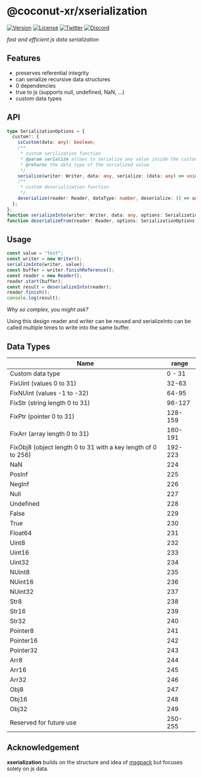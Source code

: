 # @coconut-xr/xserialization

[![Version](https://img.shields.io/npm/v/@coconut-xr/xserialization?style=flat-square)](https://npmjs.com/package/@coconut-xr/xserialization)
[![License](https://img.shields.io/github/license/coconut-xr/xserialization.svg?style=flat-square)](https://github.com/coconut-xr/xserialization/blob/master/LICENSE)
[![Twitter](https://img.shields.io/twitter/follow/coconut_xr?style=flat-square)](https://twitter.com/coconut_xr)
[![Discord](https://img.shields.io/discord/1087727032240185424?style=flat-square&label=discord)](https://discord.gg/RbyaXJJaJM)

_fast and efficient js data serialization_

## Features

- preserves referential integrity
- can serialize recursive data structures
- 0 dependencies
- true to js (supports null, undefined, NaN, ...)
- custom data types

## API

```typescript
type SerializationOptions = {
  custom?: {
    isCustom(data: any): boolean;
    /**
     * custom serilization function
     * @param serialize allows to serialize any value inside the custom serialization function
     * @returns the data type of the serialized value
     */
    serialize(writer: Writer, data: any, serialize: (data: any) => void): number;
    /**
     * custom deserialization function
     */
    deserialize(reader: Reader, dataType: number, deserialize: () => any): any;
  };
};
function serializeInto(writer: Writer, data: any, options: SerializationOptions = {}): void;
function deserializeFrom(reader: Reader, options: SerializationOptions = {}): any;
```

## Usage

```typescript
const value = "test";
const writer = new Writer();
serializeInto(writer, value);
const buffer = writer.finishReference();
const reader = new Reader();
reader.start(buffer);
const result = deserializeInto(reader);
reader.finish();
console.log(result);
```

_Why so complex, you might ask?_

Using this design reader and writer can be reused and serializeInto can be called multiple times to write into the same buffer.

## Data Types

| Name                                                          | range   |
| ------------------------------------------------------------- | ------- |
| Custom data type                                              | 0 - 31  |
| FixUint (values 0 to 31)                                      | 32-63   |
| FixNUint (values -1 to -32)                                   | 64-95   |
| FixStr (string length 0 to 31)                                | 96-127  |
| FixPtr (pointer 0 to 31)                                      | 128-159 |
| FixArr (array length 0 to 31)                                 | 160-191 |
| FixObj8 (object length 0 to 31 with a key length of 0 to 256) | 192-223 |
| NaN                                                           | 224     |
| PosInf                                                        | 225     |
| NegInf                                                        | 226     |
| Null                                                          | 227     |
| Undefined                                                     | 228     |
| False                                                         | 229     |
| True                                                          | 230     |
| Float64                                                       | 231     |
| Uint8                                                         | 232     |
| Uint16                                                        | 233     |
| Uint32                                                        | 234     |
| NUint8                                                        | 235     |
| NUint16                                                       | 236     |
| NUint32                                                       | 237     |
| Str8                                                          | 238     |
| Str16                                                         | 239     |
| Str32                                                         | 240     |
| Pointer8                                                      | 241     |
| Pointer16                                                     | 242     |
| Pointer32                                                     | 243     |
| Arr8                                                          | 244     |
| Arr16                                                         | 245     |
| Arr32                                                         | 246     |
| Obj8                                                          | 247     |
| Obj16                                                         | 248     |
| Obj32                                                         | 249     |
| Reserved for future use                                       | 250-255 |

## Acknowledgement
**xserialization** builds on the structure and idea of [msgpack](https://github.com/msgpack) but focuses solely on js data.
